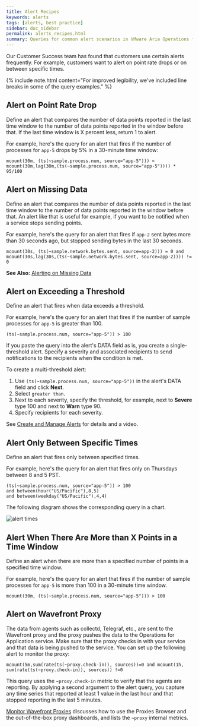 ```yaml
---
title: Alert Recipes
keywords: alerts
tags: [alerts, best practice]
sidebar: doc_sidebar
permalink: alerts_recipes.html
summary: Queries for common alert scenarios in VMware Aria Operations for Applications (formerly known as Tanzu Observability by Wavefront)
---
```


Our Customer Success team has found that customers use certain alerts frequently. For example, customers want to alert on point rate drops or on between specific times.

{% include note.html content="For improved legibility, we've included line breaks in some of the query examples." %}

## Alert on Point Rate Drop

Define an alert that compares the number of data points reported in the last time window to the number of data points reported in the window before that. If the last time window is X percent less, return 1 to alert.

For example, here's the query for an alert that fires if the number of processes for `app-5` drops by 5% in a 30-minute time window:

```
mcount(30m, (ts(~sample.process.num, source="app-5"))) <
mcount(30m,lag(30m,(ts(~sample.process.num, source="app-5")))) * 95/100
```

## Alert on Missing Data

Define an alert that compares the number of data points reported in the last time window to the number of data points reported in the window before that. An alert like that is useful for example, if you want to be notified when a service stops sending points.

For example, here's the query for an alert that fires if `app-2` sent bytes more than 30 seconds ago, but stopped sending bytes in the last 30 seconds.

```
mcount(30s, (ts(~sample.network.bytes.sent, source=app-2))) = 0 and mcount(30s,lag(30s,(ts(~sample.network.bytes.sent, source=app-2)))) != 0
```

**See Also:** [Alerting on Missing Data](alerts_missing_data.html)

## Alert on Exceeding a Threshold

Define an alert that fires when data exceeds a threshold.

For example, here's the query for an alert that fires if the number of sample processes for `app-5` is greater than 100.

`(ts(~sample.process.num, source="app-5")) > 100`

If you paste the query into the alert's DATA field as is, you create a single-threshold alert. Specify a severity and associated recipients to send notifications to the recipients when the condition is met.

To create a multi-threshold alert:

1. Use `(ts(~sample.process.num, source="app-5"))` in the alert's DATA field and click **Next**.
2. Select `greater than`.
3. Next to each severity, specify the threshold, for example, next to **Severe** type 100 and next to **Warn** type 90.
4. Specify recipients for each severity.

See [Create and Manage Alerts](alerts_manage.html) for details and a video. 

## Alert Only Between Specific Times

Define an alert that fires only between specified times.

For example, here's the query for an alert that fires only on Thursdays between 8 and 5 PST.

~~~
(ts(~sample.process.num, source="app-5")) > 100
and between(hour("US/Pacific"),8,5)
and between(weekday("US/Pacific"),4,4)
~~~

The following diagram shows the corresponding query in a chart.

![alert times](images/v2_alert_recipe_time.png)

## Alert When There Are More than X Points in a Time Window

Define an alert when there are more than a specified number of points in a specified time window.

For example, here's the query for an alert that fires if the number of sample processes for `app-5` is more than 100 in a 30-minute time window.

`mcount(30m, (ts(~sample.process.num, source="app-5"))) > 100`

## Alert on Wavefront Proxy

The data from agents such as collectd, Telegraf, etc., are sent to the Wavefront proxy and the proxy pushes the data to the Operations for Application service. Make sure that the proxy checks in with your service and that data is being pushed to the service. You can set up the following alert to monitor the proxy:

```
mcount(5m,sum(rate(ts(~proxy.check-in)), sources))=0 and mcount(1h, sum(rate(ts(~proxy.check-in)), sources)) !=0
```

This query uses the `~proxy.check-in` metric to verify that the agents are reporting. By applying a second argument to the alert query, you capture any time series that reported at least 1 value  in the last hour and that stopped reporting in the last 5 minutes.

[Monitor Wavefront Proxies](monitoring_proxies.html) discusses how to use the Proxies Browser and the out-of-the-box proxy dashboards, and lists the `~proxy` internal metrics.

